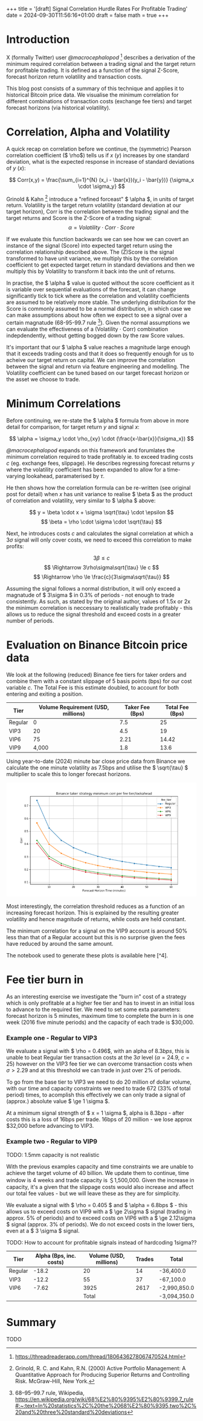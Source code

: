 +++
title = '[draft] Signal Correlation Hurdle Rates For Profitable Trading'
date = 2024-09-30T11:56:16+01:00
draft = false
math = true
+++

# Introduction 

X (formally Twitter) user *@macrocephalopod* [^1] describes a derivation of the minimum required correlation between a trading signal and the target return for profitable trading. It is defined as a function of the signal Z-Score, forecast horizon return volatility and transaction costs. 

This blog post consists of a summary of this technique and applies it to historical Bitcoin price data. 
We visualise the minimum correlation for different combinations of transaction costs (exchange fee tiers) and 
target forecast horizons (via historical volatility).

# Correlation, Alpha and Volatility

A quick recap on correlation before we continue, the (symmetric) Pearson correlation coefficient ($ \rho$) tells us if $x$ $(y)$ increases by one standard
deviation, what is the expected response in increase of standard deviations of $y$ $(x)$:

$$ 
Corr(x,y) = \frac{\sum_{i=1}^{N} (x_i - \bar{x})(y_i - \bar{y})}
{\sigma_x \cdot \sigma_y}
$$

Grinold & Kahn [^2] introduce a "refined forceast" $ \alpha $, in units of target return. Volatility is the target return volatility (standard deviation at our target horizon), Corr is the correlation between the trading signal and the target returns and Score is the Z-Score of a trading signal:
$$ \alpha = Volatility \cdot Corr \cdot Score $$

If we evaluate this function backwards we can see how we can covert an instance of the signal (Score) into expected target return using the correlation relationship described above. The (Z)Score is the signal transformed to have unit variance, we multiply this by the correlation coefficient to get expected target return in standard deviations and then we multiply this by Volatility to transform it back into the unit of returns.

In practise, the $ \alpha $ value is quoted without the score coefficient as it is variable over sequential evaluations of the forecast, it can change significantly tick to tick where as the correlation and volatility coefficients are assumed to be relatively more stable. The underlying distribution for the Score is commonly assumed to be a normal distribution, in which case we can make assumptions about how often we expect to see a signal over a certain magnatude (68-95-99.7 rule [^3]). Given the normal assumptions we can evaluate the effectiveness of a (Volatility $\cdot$ Corr) combination indepdendently, without getting bogged down by the raw Score values.

It's important that our $ \alpha $ value reaches a magnitude large enough that it exceeds trading costs and that it does so frequently enough for us to acheive our target return on capital. We can improve the correlation between the signal and return via feature engineering and modelling. The Volatility coefficient can be tuned based on our target forecast horizon or the asset we choose to trade.

# Minimum Correlations

Before continuing, we re-state the $ \alpha $ formula from above in more detail for comparison, for target return $y$ and signal $x$:

$$ 
\alpha = \sigma_y \cdot \rho_{xy} \cdot (\frac{x-\bar{x}}{\sigma_x})
$$

*@macrocephalopod* expands on this framework and forumlates the minimum correlation required to trade profitably ie. to exceed trading costs $c$ (eg. exchange fees, slippage). He describes regressing forecast returns $y$ where the volatility coefficient has been expanded to allow for a  time-varying lookahead, paramaterised by $\tau$. 

He then shows how the correlation formula can be re-written (see original post for detail) when $x$ has unit variance to realise $ \beta $ as the product of correlation and volatility, very similar to $ \alpha $ above:

$$ 
y = \beta \cdot x + \sigma \sqrt{\tau} \cdot \epsilon 
$$
$$
\beta = \rho \cdot \sigma \cdot \sqrt{\tau} 
$$

Next, he introduces costs $c$ and calculates the signal correlation at which a $3\sigma$ signal will only cover costs, we need to exceed this correlation to make profits:

$$ 3\beta \le c $$
$$ \Rightarrow 3\rho\sigma\sqrt{\tau} \le c $$
$$ \Rightarrow \rho \le  \frac{c}{3\sigma\sqrt{\tau}} $$

Assuming the signal follows a normal distribution, it will only exceed a magnatude of $ 3\sigma $ in 0.3% of periods - not enough to trade consistently. As such, as stated by the original author, values of 1.5x or 2x the minimum correlation is neccessary to realistically trade profitably - this allows us to reduce the signal threshold and exceed costs in a greater number of periods.

# Evaluation on Binance Bitcoin price data

We look at the following (reduced) Binance fee tiers for taker orders and combine them with a 
constant slippage of 5 basis points (bps) for our cost variable $c$. The Total Fee is this estimate doubled, to account for both entering and exiting a position.


| Tier    | Volume Requirement (USD, millions) | Taker Fee (Bps) | Total Fee (Bps) |
|---------|------------------------------------|-----------------|----------------------|
| Regular | 0                                  | 7.5             | 25                   |
| VIP3    | 20                                 | 4.5             | 19                   |
| VIP6    | 75                                 | 2.21            | 14.42                |
| VIP9    | 4,000                              | 1.8             | 13.6                 |

Using year-to-date (2024) minute bar close price data from Binance we calculate the one minute volatility as 7.5bps and utilise the $ \sqrt{\tau} $ multiplier to scale this to longer forecast horizons.

![targets](/images/ic-tcost-hurdle-rates/figure_1.png)

Most interestingly, the correlation threshold reduces as a function of an increasing forecast horizon. This is explained by the resulting greater volatility and hence magnitude of returns, while costs are held constant.

The minimum correlation for a signal on the VIP9 account is around 50% less than that of a Regular account but this is no surprise given the fees have reduced by around the same amount.

The notebook used to generate these plots is available here [^4].

# Fee tier burn in

As an interesting exercise we investigate the "burn in" cost of a strategy which is only profitable at a higher fee tier and has to invest in an initial loss to advance to the required tier. We need to set some exta parameters: forecast horizon is 5 minutes, maximum time to complete the burn in is one week (2016 five minute periods) and the capacity of each trade is \$30,000.

### Example one - Regular to VIP3

We evaluate a signal with $ \rho = 0.496$, with an alpha of $8.3bps$, this is unable to beat Regular tier transaction costs at the $3\sigma$ level ($\alpha = 24.9$, $c = 25$) however on the VIP3 fee tier we can overcome transaction costs when $\sigma \gt 2.29$ and at this threshold we can trade in just over 2% of periods.

To go from the base tier to VIP3 we need to do 20 million of dollar volume, with our time and capacity constraints we need to trade 672 (33% of total period) times, to acomplish this effectively we can only trade a signal of (approx.) absolute value $ \ge 1 \sigma $. 

At a minimum signal strength of $ x = 1 \sigma $, alpha is $8.3bps$ - after costs this is a loss of 16bps per trade. 
16bps of 20 million -  we lose approx $32,000 before advancing to VIP3.


### Example two - Regular to VIP9

TODO: 1.5mm capacity is not realistic

With the previous examples capacity and time constraints we are unable to achieve the target volume of 40 billion. We update them to continue, time window is 4 weeks and trade capacity is ＄1,500,000. Given the increase in capacity, it's a given that the slippage costs would also increase and affect our total fee values - but we will leave these as they are for simplicity.

We evaluate a signal with $ \rho = 0.405 $ and $ \alpha = 6.8bps $ - this allows us to exceed costs on VIP9 with a $ \ge 2\sigma $ signal (trading in approx. 5% of periods) and to exceed costs on VIP6 with a $ \ge 2.12\sigma $ signal (approx. 3% of periods). We do not exceed costs in the lower tiers, even at a $ 3 \sigma $ signal.

TODO: How to account for profitable signals instead of hardcoding 1sigma??

| Tier    | Alpha (Bps, inc. costs) | Volume (USD, millions) | Trades | Total        |
|---------|-------------------------|------------------------|--------|--------------|
| Regular | -18.2                   | 20                     | 14     | -36,400.0    |
| VIP3    | -12.2                   | 55                     | 37     | -67,100.0    |
| VIP6    | -7.62                   | 3925                   | 2617   | -2,990,850.0 |
|         |                         | Total                  |        | -3,094,350.0 |

# Summary

TODO


[^1]: https://threadreaderapp.com/thread/1806436278067470524.html

[^2]: Grinold, R. C. and Kahn, R.N. (2000) Active Portfolio Management: A Quantitative Approach for Producing Superior Returns and Controlling Risk. McGraw-Hill, New York.

[^3]: 68–95–99.7 rule, Wikipedia, https://en.wikipedia.org/wiki/68%E2%80%9395%E2%80%9399.7_rule#:~:text=In%20statistics%2C%20the%2068%E2%80%9395,two%2C%20and%20three%20standard%20deviations

[^3]: http://todo
